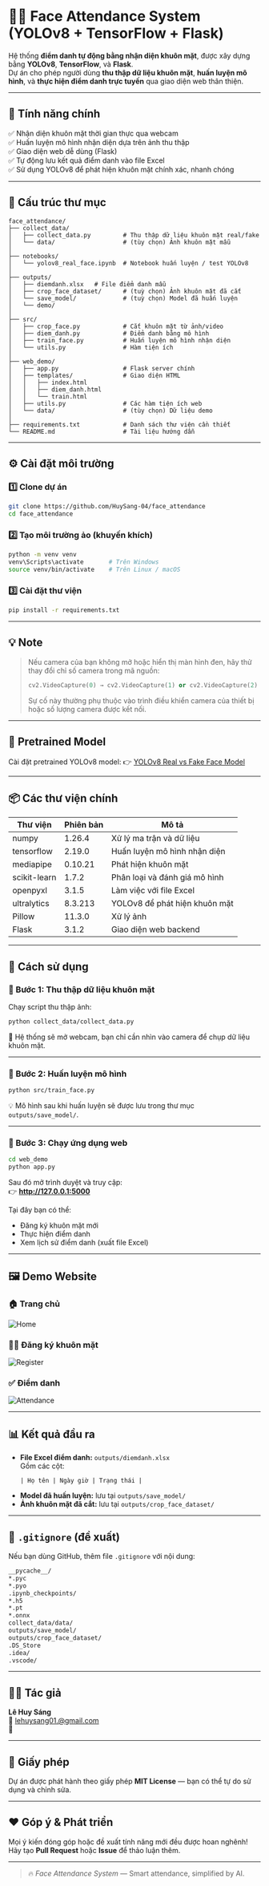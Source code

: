 # 🧠🤖 Face Attendance System (YOLOv8 + TensorFlow + Flask)

Hệ thống **điểm danh tự động bằng nhận diện khuôn mặt**, được xây dựng bằng **YOLOv8**, **TensorFlow**, và **Flask**.  
Dự án cho phép người dùng **thu thập dữ liệu khuôn mặt**, **huấn luyện mô hình**, và **thực hiện điểm danh trực tuyến** qua giao diện web thân thiện.

---

## 🚀 Tính năng chính

✅ Nhận diện khuôn mặt thời gian thực qua webcam  
✅ Huấn luyện mô hình nhận diện dựa trên ảnh thu thập  
✅ Giao diện web dễ dùng (Flask)  
✅ Tự động lưu kết quả điểm danh vào file Excel  
✅ Sử dụng YOLOv8 để phát hiện khuôn mặt chính xác, nhanh chóng  

---

## 🧩 Cấu trúc thư mục

```
face_attendance/
├── collect_data/
│   ├── collect_data.py         # Thu thập dữ liệu khuôn mặt real/fake
│   └── data/                   # (tùy chọn) Ảnh khuôn mặt mẫu
│
├── notebooks/
│   └── yolov8_real_face.ipynb  # Notebook huấn luyện / test YOLOv8
│
├── outputs/
│   ├── diemdanh.xlsx   # File điểm danh mẫu
│   ├── crop_face_dataset/      # (tuỳ chọn) Ảnh khuôn mặt đã cắt
│   └── save_model/             # (tuỳ chọn) Model đã huấn luyện    
│   └── demo/      
│   
├── src/
│   ├── crop_face.py            # Cắt khuôn mặt từ ảnh/video
│   ├── diem_danh.py            # Điểm danh bằng mô hình
│   ├── train_face.py           # Huấn luyện mô hình nhận diện
│   └── utils.py                # Hàm tiện ích
│
├── web_demo/
│   ├── app.py                  # Flask server chính
│   ├── templates/              # Giao diện HTML
│   │   ├── index.html
│   │   ├── diem_danh.html
│   │   └── train.html
│   ├── utils.py                # Các hàm tiện ích web
│   └── data/                   # (tùy chọn) Dữ liệu demo
│
├── requirements.txt            # Danh sách thư viện cần thiết
└── README.md                   # Tài liệu hướng dẫn
```

---

## ⚙️ Cài đặt môi trường

### 1️⃣ Clone dự án
```bash
git clone https://github.com/HuySang-04/face_attendance
cd face_attendance
```

### 2️⃣ Tạo môi trường ảo (khuyến khích)
```bash
python -m venv venv
venv\Scripts\activate       # Trên Windows
source venv/bin/activate    # Trên Linux / macOS
```

### 3️⃣ Cài đặt thư viện
```bash
pip install -r requirements.txt
```

---

## 💡 Note 
> Nếu camera của bạn không mở hoặc hiển thị màn hình đen, hãy thử thay đổi chỉ số camera trong mã nguồn:  
> ```python
> cv2.VideoCapture(0) → cv2.VideoCapture(1) or cv2.VideoCapture(2) or cv2.VideoCapture(3)
> ```
> Sự cố này thường phụ thuộc vào trình điều khiển camera của thiết bị hoặc số lượng camera được kết nối.

---


## 🧠 Pretrained Model
Cài đặt pretrained YOLOv8 model:
👉 [YOLOv8 Real vs Fake Face Model](https://drive.google.com/file/d/199pxh5zoe3pCGhe5pIat1KUmLxZ_s6oU/view?usp=drive_link)

---

## 📦 Các thư viện chính

| Thư viện | Phiên bản | Mô tả |
|-----------|------------|-------|
| numpy | 1.26.4 | Xử lý ma trận và dữ liệu |
| tensorflow | 2.19.0 | Huấn luyện mô hình nhận diện |
| mediapipe | 0.10.21 | Phát hiện khuôn mặt |
| scikit-learn | 1.7.2 | Phân loại và đánh giá mô hình |
| openpyxl | 3.1.5 | Làm việc với file Excel |
| ultralytics | 8.3.213 | YOLOv8 để phát hiện khuôn mặt |
| Pillow | 11.3.0 | Xử lý ảnh |
| Flask | 3.1.2 | Giao diện web backend |

---

## 🧠 Cách sử dụng

### 🔹 Bước 1: Thu thập dữ liệu khuôn mặt
Chạy script thu thập ảnh:
```bash
python collect_data/collect_data.py
```
📸 Hệ thống sẽ mở webcam, bạn chỉ cần nhìn vào camera để chụp dữ liệu khuôn mặt.

---

### 🔹 Bước 2: Huấn luyện mô hình
```bash
python src/train_face.py
```
💡 Mô hình sau khi huấn luyện sẽ được lưu trong thư mục `outputs/save_model/`.

---

### 🔹 Bước 3: Chạy ứng dụng web
```bash
cd web_demo
python app.py
```
Sau đó mở trình duyệt và truy cập:  
👉 **http://127.0.0.1:5000**

Tại đây bạn có thể:
- Đăng ký khuôn mặt mới  
- Thực hiện điểm danh  
- Xem lịch sử điểm danh (xuất file Excel)

---

## 🖼️ Demo Website

### 🏠 Trang chủ
![Home](./outputs/demo/demo1.png)

### 🧑‍💻 Đăng ký khuôn mặt
![Register](./outputs/demo/demo2.png)

### ✅ Điểm danh 
![Attendance](./outputs/demo/demo3.png)

---

## 📊 Kết quả đầu ra

- **File Excel điểm danh:** `outputs/diemdanh.xlsx`  
  Gồm các cột:
  ```
  | Họ tên | Ngày giờ | Trạng thái |
  ```
- **Model đã huấn luyện:** lưu tại `outputs/save_model/`
- **Ảnh khuôn mặt đã cắt:** lưu tại `outputs/crop_face_dataset/`

---

## 🧹 `.gitignore` (đề xuất)

Nếu bạn dùng GitHub, thêm file `.gitignore` với nội dung:
```bash
__pycache__/
*.pyc
*.pyo
.ipynb_checkpoints/
*.h5
*.pt
*.onnx
collect_data/data/
outputs/save_model/
outputs/crop_face_dataset/
.DS_Store
.idea/
.vscode/
```

---

## 🧑‍💻 Tác giả

**Lê Huy Sáng**  
📧 lehuysang01.@gmail.com  
📍 

---

## 🪪 Giấy phép

Dự án được phát hành theo giấy phép **MIT License** — bạn có thể tự do sử dụng và chỉnh sửa.

---

## ❤️ Góp ý & Phát triển

Mọi ý kiến đóng góp hoặc đề xuất tính năng mới đều được hoan nghênh!  
Hãy tạo **Pull Request** hoặc **Issue** để thảo luận thêm.

---

> 🔥 *Face Attendance System* — Smart attendance, simplified by AI.
